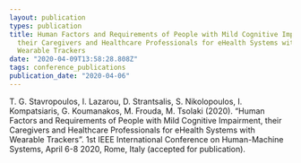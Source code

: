 ```yaml
---
layout: publication
types: publication
title: Human Factors and Requirements of People with Mild Cognitive Impairment,
  their Caregivers and Healthcare Professionals for eHealth Systems with
  Wearable Trackers
date: "2020-04-09T13:58:28.808Z"
tags: conference_publications
publication_date: "2020-04-06"
---
```

T. G. Stavropoulos, I. Lazarou, D. Strantsalis, S. Nikolopoulos, I. Kompatsiaris, G. Koumanakos, M. Frouda, M. Tsolaki (2020). “Human Factors and Requirements of People with Mild Cognitive Impairment, their Caregivers and Healthcare Professionals for eHealth Systems with Wearable Trackers”. 1st IEEE International Conference on Human-Machine Systems, April 6-8 2020, Rome, Italy (accepted for publication).